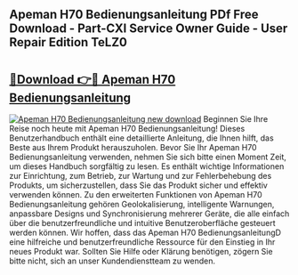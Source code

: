 ## Apeman H70 Bedienungsanleitung PDf Free Download - Part-CXl Service Owner Guide - User Repair Edition TeLZ0

# <h2><a href="http://df5jg8b.blite.top/?on=Apeman+H70+Bedienungsanleitung">🔗Download 👉🔴 Apeman H70 Bedienungsanleitung</a></h2>

[![Apeman H70 Bedienungsanleitung new download](https://i.imgur.com/lujVjoI.png)](http://df5jg8b.blite.top/?on=Apeman+H70+Bedienungsanleitung)
Beginnen Sie Ihre Reise noch heute mit Apeman H70 Bedienungsanleitung! Dieses Benutzerhandbuch enthält eine detaillierte Anleitung, die Ihnen hilft, das Beste aus Ihrem Produkt herauszuholen. Bevor Sie Ihr Apeman H70 Bedienungsanleitung verwenden, nehmen Sie sich bitte einen Moment Zeit, um dieses Handbuch sorgfältig zu lesen. Es enthält wichtige Informationen zur Einrichtung, zum Betrieb, zur Wartung und zur Fehlerbehebung des Produkts, um sicherzustellen, dass Sie das Produkt sicher und effektiv verwenden können. Zu den erweiterten Funktionen von Apeman H70 Bedienungsanleitung gehören Geolokalisierung, intelligente Warnungen, anpassbare Designs und Synchronisierung mehrerer Geräte, die alle einfach über die benutzerfreundliche und intuitive Benutzeroberfläche gesteuert werden können. Wir hoffen, dass das Apeman H70 BedienungsanleitungD eine hilfreiche und benutzerfreundliche Ressource für den Einstieg in Ihr neues Produkt war. Sollten Sie Hilfe oder Klärung benötigen, zögern Sie bitte nicht, sich an unser Kundendienstteam zu wenden.
